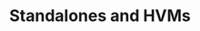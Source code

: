 ---
lang: en
layout: doc
permalink: /doc/standalones-and-hvms/
redirect_from:
- /doc/standalones-and-hvm/
- /doc/standalone-and-hvm/
- /doc/hvm/
- /doc/hvm-create/
- /en/doc/hvm-create/
- /doc/HvmCreate/
- /wiki/HvmCreate/
redirect_to: https://qubes-doc-rst.readthedocs.io/en/latest/user/advanced-topics/standalones-and-hvms.html
ref: 130
title: Standalones and HVMs
---